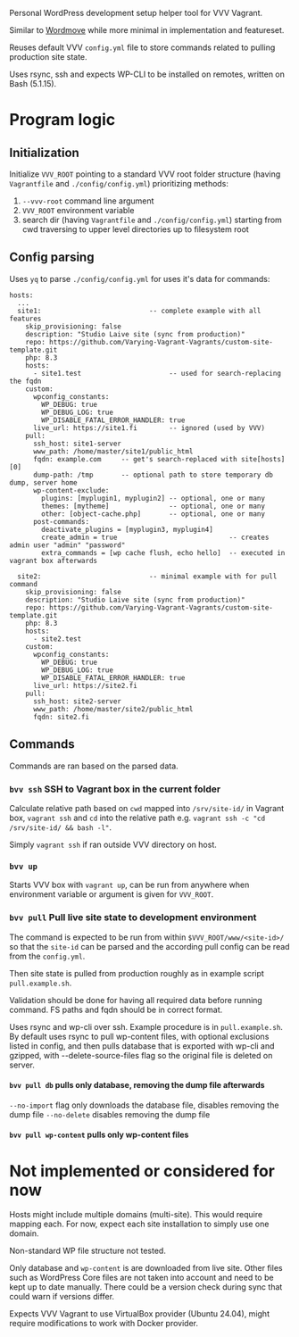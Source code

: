 Personal WordPress development setup helper tool for VVV Vagrant.

Similar to [Wordmove](https://github.com/welaika/wordmove/) while more minimal in implementation and featureset.

Reuses default VVV `config.yml` file to store commands related to pulling production site state.

Uses rsync, ssh and expects WP-CLI to be installed on remotes, written on Bash (5.1.15).

# Program logic
## Initialization

Initialize `VVV_ROOT` pointing to a standard VVV root folder structure (having `Vagrantfile` and `./config/config.yml`) prioritizing methods:
1) `--vvv-root` command line argument
2) `VVV_ROOT` environment variable
3) search dir (having `Vagrantfile` and `./config/config.yml`) starting from cwd traversing to upper level directories up to filesystem root

## Config parsing
Uses `yq` to parse `./config/config.yml` for uses it's data for commands:

```
hosts:
  ...
  site1:                           -- complete example with all features
    skip_provisioning: false
    description: "Studio Laive site (sync from production)"
    repo: https://github.com/Varying-Vagrant-Vagrants/custom-site-template.git
    php: 8.3
    hosts:
      - site1.test                      -- used for search-replacing the fqdn
    custom:
      wpconfig_constants:
        WP_DEBUG: true
        WP_DEBUG_LOG: true
        WP_DISABLE_FATAL_ERROR_HANDLER: true
      live_url: https://site1.fi        -- ignored (used by VVV)
    pull:
      ssh_host: site1-server
      www_path: /home/master/site1/public_html
      fqdn: example.com     -- get's search-replaced with site[hosts][0]
	  dump-path: /tmp       -- optional path to store temporary db dump, server home
	  wp-content-exclude:
	    plugins: [myplugin1, myplugin2] -- optional, one or many
		themes: [mytheme]               -- optional, one or many
		other: [object-cache.php]       -- optional, one or many
	  post-commands:
	    deactivate_plugins = [myplugin3, myplugin4]
	    create_admin = true                            -- creates admin user "admin" "password"
	    extra_commands = [wp cache flush, echo hello]  -- executed in vagrant box afterwards

  site2:                           -- minimal example with for pull command
    skip_provisioning: false
    description: "Studio Laive site (sync from production)"
    repo: https://github.com/Varying-Vagrant-Vagrants/custom-site-template.git
    php: 8.3
    hosts:
      - site2.test
    custom:
      wpconfig_constants:
        WP_DEBUG: true
        WP_DEBUG_LOG: true
        WP_DISABLE_FATAL_ERROR_HANDLER: true
      live_url: https://site2.fi
    pull:
      ssh_host: site2-server
      www_path: /home/master/site2/public_html
      fqdn: site2.fi

```

## Commands

Commands are ran based on the parsed data.

### `bvv ssh` SSH to Vagrant box in the current folder
Calculate relative path based on `cwd` mapped into `/srv/site-id/` in Vagrant box, `vagrant ssh` and `cd` into the relative path e.g. `vagrant ssh -c "cd /srv/site-id/ && bash -l"`.

Simply `vagrant ssh` if ran outside VVV directory on host.

### `bvv up`
Starts VVV box with `vagrant up`, can be run from anywhere when environment variable or argument is given for `VVV_ROOT`.

### `bvv pull` Pull live site state to development environment

The command is expected to be run from within `$VVV_ROOT/www/<site-id>/` so that the `site-id` can be parsed and the according pull config can be read from the `config.yml`.

Then site state is pulled from production roughly as in example script `pull.example.sh`.

Validation should be done for having all required data before running command. FS paths and fqdn should be in correct format.

Uses rsync and wp-cli over ssh. Example procedure is in `pull.example.sh`. By default uses rsync to pull wp-content files, with optional exclusions listed in config, and then pulls database that is exported with wp-cli and gzipped, with --delete-source-files flag so the original file is deleted on server.

#### `bvv pull db` pulls only database, removing the dump file afterwards

`--no-import` flag only downloads the database file, disables removing the dump file
`--no-delete` disables removing the dump file

#### `bvv pull wp-content` pulls only wp-content files

# Not implemented or considered for now

Hosts might include multiple domains (multi-site). This would require mapping each. For now, expect each site installation to simply use one domain.

Non-standard WP file structure not tested.

Only database and `wp-content` is are downloaded from live site. Other files such as WordPress Core files are not taken into account and need to be kept up to date manually. There could be a version check during sync that could warn if versions differ.

Expects VVV Vagrant to use VirtualBox provider (Ubuntu 24.04), might require modifications to work with Docker provider.
